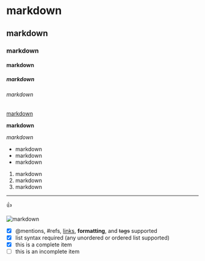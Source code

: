 # markdown
## markdown
### markdown
#### markdown
##### markdown
###### markdown
[markdown](www.google.com)

**markdown**

*markdown*

* markdown 
* markdown
* markdown

1. markdown
2. markdown
3. markdown

***


:+1: 

![markdown](/home/logo.png)

- [x] @mentions, #refs, [links](), **formatting**, and <del>tags</del> supported
- [x] list syntax required (any unordered or ordered list supported)
- [x] this is a complete item
- [ ] this is an incomplete item
